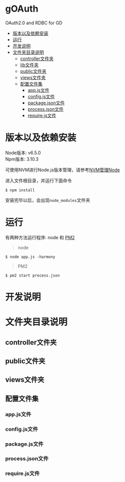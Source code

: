 # gOAuth
OAuth2.0 and RDBC for GD

* [版本以及依赖安装](https://github.com/golden-tech-native/gOAuth#版本以及依赖安装)
* [运行](https://github.com/golden-tech-native/gOAuth#运行)
* [开发说明](https://github.com/golden-tech-native/gOAuth#开发说明)
* [文件夹目录说明](https://github.com/golden-tech-native/gOAuth#文件夹目录说明)
  * [controller文件夹](https://github.com/golden-tech-native/gOAuth#controller文件夹)
  * [lib文件夹](https://github.com/golden-tech-native/gOAuth#lib文件夹)
  * [public文件夹](https://github.com/golden-tech-native/gOAuth#public文件夹)
  * [views文件夹](https://github.com/golden-tech-native/gOAuth#views文件夹)
  * [配置文件集](https://github.com/golden-tech-native/gOAuth#配置文件集)
    * [app.js文件](https://github.com/golden-tech-native/gOAuth#app.js文件)
    * [config.js文件](https://github.com/golden-tech-native/gOAuth#config.js文件)
    * [package.json文件](https://github.com/golden-tech-native/gOAuth#package.json文件)
    * [process.json文件](https://github.com/golden-tech-native/gOAuth#process.json文件)
    * [require.js文件](https://github.com/golden-tech-native/gOAuth#require.js文件)

# 版本以及依赖安装
Node版本: v6.5.0 </br>
Npm版本: 3.10.3 </br>

可使用NVM进行Node.js版本管理，请参考[NVM管理Node](https://github.com/golden-tech-native/dtlib/wiki/4.1-Node.js%E7%89%88%E6%9C%AC%E7%AE%A1%E7%90%86%E5%B7%A5%E5%85%B7NVM%E5%AE%89%E8%A3%85) </br>

进入文件根目录，并运行下面命令</br>
```
$ npm install
```
安装完毕以后，会出现`node_modules`文件夹

# 运行
有两种方法运行程序: node 和 [PM2](https://github.com/golden-tech-native/dtlib/wiki/4.2-Node.js%E9%83%A8%E7%BD%B2%E5%B7%A5%E5%85%B7PM2%E5%AE%89%E8%A3%85)

> node
```
$ node app.js -harmony
```
> PM2
```
$ pm2 start process.json
```

# 开发说明
# 文件夹目录说明
## controller文件夹
## public文件夹
## views文件夹
## 配置文件集
### app.js文件
### config.js文件
### package.js文件
### process.json文件
### require.js文件

